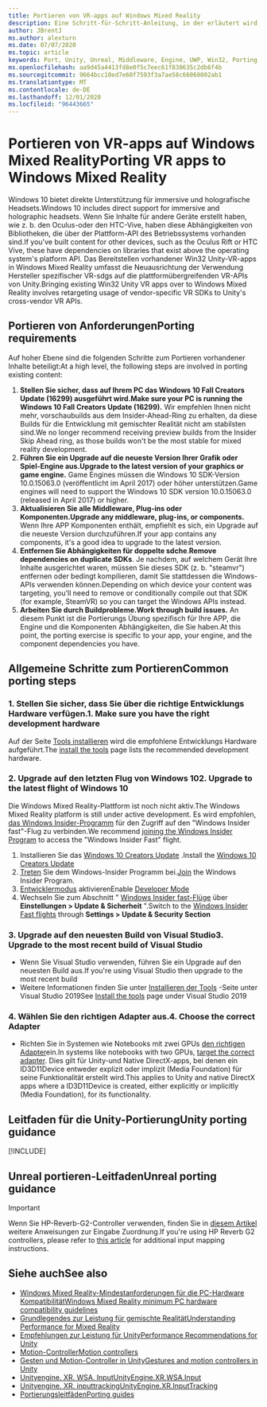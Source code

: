 ```yaml
---
title: Portieren von VR-apps auf Windows Mixed Reality
description: Eine Schritt-für-Schritt-Anleitung, in der erläutert wird, wie Sie eine vorhandene immersive Anwendung in Windows Mixed Reality portieren.
author: JBrentJ
ms.author: alexturn
ms.date: 07/07/2020
ms.topic: article
keywords: Port, Unity, Unreal, Middleware, Engine, UWP, Win32, Porting, hololens 1. gen, Mixed Reality-Headset, Windows Mixed Reality-Headset, Migration, Windows 10, Eingabe Zuordnung,
ms.openlocfilehash: aa9d45a4413fd8e0f5c7eec61f830635c2db6f4b
ms.sourcegitcommit: 9664bcc10ed7e60f7593f3a7ae58c66060802ab1
ms.translationtype: MT
ms.contentlocale: de-DE
ms.lasthandoff: 12/01/2020
ms.locfileid: "96443665"
---
```

# <a name="porting-vr-apps-to-windows-mixed-reality"></a><span data-ttu-id="6064b-104">Portieren von VR-apps auf Windows Mixed Reality</span><span class="sxs-lookup"><span data-stu-id="6064b-104">Porting VR apps to Windows Mixed Reality</span></span>

<span data-ttu-id="6064b-105">Windows 10 bietet direkte Unterstützung für immersive und holografische Headsets.</span><span class="sxs-lookup"><span data-stu-id="6064b-105">Windows 10 includes direct support for immersive and holographic headsets.</span></span> <span data-ttu-id="6064b-106">Wenn Sie Inhalte für andere Geräte erstellt haben, wie z. b. den Oculus-oder den HTC-Vive, haben diese Abhängigkeiten von Bibliotheken, die über der Plattform-API des Betriebssystems vorhanden sind.</span><span class="sxs-lookup"><span data-stu-id="6064b-106">If you've built content for other devices, such as the Oculus Rift or HTC Vive, these have dependencies on libraries that exist above the operating system's platform API.</span></span> <span data-ttu-id="6064b-107">Das Bereitstellen vorhandener Win32 Unity-VR-apps in Windows Mixed Reality umfasst die Neuausrichtung der Verwendung Hersteller spezifischer VR-sdgs auf die plattformübergreifenden VR-APIs von Unity.</span><span class="sxs-lookup"><span data-stu-id="6064b-107">Bringing existing Win32 Unity VR apps over to Windows Mixed Reality involves retargeting usage of vendor-specific VR SDKs to Unity's cross-vendor VR APIs.</span></span>

## <a name="porting-requirements"></a><span data-ttu-id="6064b-108">Portieren von Anforderungen</span><span class="sxs-lookup"><span data-stu-id="6064b-108">Porting requirements</span></span>

<span data-ttu-id="6064b-109">Auf hoher Ebene sind die folgenden Schritte zum Portieren vorhandener Inhalte beteiligt:</span><span class="sxs-lookup"><span data-stu-id="6064b-109">At a high level, the following steps are involved in porting existing content:</span></span>
1. <span data-ttu-id="6064b-110">**Stellen Sie sicher, dass auf Ihrem PC das Windows 10 Fall Creators Update (16299) ausgeführt wird.**</span><span class="sxs-lookup"><span data-stu-id="6064b-110">**Make sure your PC is running the Windows 10 Fall Creators Update (16299).**</span></span> <span data-ttu-id="6064b-111">Wir empfehlen Ihnen nicht mehr, vorschaubuilds aus dem Insider-Ahead-Ring zu erhalten, da diese Builds für die Entwicklung mit gemischter Realität nicht am stabilsten sind.</span><span class="sxs-lookup"><span data-stu-id="6064b-111">We no longer recommend receiving preview builds from the Insider Skip Ahead ring, as those builds won't be the most stable for mixed reality development.</span></span>
2. <span data-ttu-id="6064b-112">**Führen Sie ein Upgrade auf die neueste Version Ihrer Grafik oder Spiel-Engine aus.**</span><span class="sxs-lookup"><span data-stu-id="6064b-112">**Upgrade to the latest version of your graphics or game engine.**</span></span> <span data-ttu-id="6064b-113">Game Engines müssen die Windows 10 SDK-Version 10.0.15063.0 (veröffentlicht im April 2017) oder höher unterstützen.</span><span class="sxs-lookup"><span data-stu-id="6064b-113">Game engines will need to support the Windows 10 SDK version 10.0.15063.0 (released in April 2017) or higher.</span></span>
3. <span data-ttu-id="6064b-114">**Aktualisieren Sie alle Middleware, Plug-ins oder Komponenten.**</span><span class="sxs-lookup"><span data-stu-id="6064b-114">**Upgrade any middleware, plug-ins, or components.**</span></span> <span data-ttu-id="6064b-115">Wenn Ihre APP Komponenten enthält, empfiehlt es sich, ein Upgrade auf die neueste Version durchzuführen.</span><span class="sxs-lookup"><span data-stu-id="6064b-115">If your app contains any components, it's a good idea to upgrade to the latest version.</span></span>
4. <span data-ttu-id="6064b-116">**Entfernen Sie Abhängigkeiten für doppelte sdche**.</span><span class="sxs-lookup"><span data-stu-id="6064b-116">**Remove dependencies on duplicate SDKs**.</span></span> <span data-ttu-id="6064b-117">Je nachdem, auf welchem Gerät Ihre Inhalte ausgerichtet waren, müssen Sie dieses SDK (z. b. "steamvr") entfernen oder bedingt kompilieren, damit Sie stattdessen die Windows-APIs verwenden können.</span><span class="sxs-lookup"><span data-stu-id="6064b-117">Depending on which device your content was targeting, you'll need to remove or conditionally compile out that SDK (for example, SteamVR) so you can target the Windows APIs instead.</span></span>
5. <span data-ttu-id="6064b-118">**Arbeiten Sie durch Buildprobleme.**</span><span class="sxs-lookup"><span data-stu-id="6064b-118">**Work through build issues.**</span></span> <span data-ttu-id="6064b-119">An diesem Punkt ist die Portierungs Übung spezifisch für Ihre APP, die Engine und die Komponenten Abhängigkeiten, die Sie haben.</span><span class="sxs-lookup"><span data-stu-id="6064b-119">At this point, the porting exercise is specific to your app, your engine, and the component dependencies you have.</span></span>

## <a name="common-porting-steps"></a><span data-ttu-id="6064b-120">Allgemeine Schritte zum Portieren</span><span class="sxs-lookup"><span data-stu-id="6064b-120">Common porting steps</span></span>

### <a name="1-make-sure-you-have-the-right-development-hardware"></a><span data-ttu-id="6064b-121">1. Stellen Sie sicher, dass Sie über die richtige Entwicklungs Hardware verfügen.</span><span class="sxs-lookup"><span data-stu-id="6064b-121">1. Make sure you have the right development hardware</span></span>

<span data-ttu-id="6064b-122">Auf der Seite [Tools installieren](../install-the-tools.md#immersive-vr-headset-requirements) wird die empfohlene Entwicklungs Hardware aufgeführt.</span><span class="sxs-lookup"><span data-stu-id="6064b-122">The [install the tools](../install-the-tools.md#immersive-vr-headset-requirements) page lists the recommended development hardware.</span></span>

### <a name="2-upgrade-to-the-latest-flight-of-windows-10"></a><span data-ttu-id="6064b-123">2. Upgrade auf den letzten Flug von Windows 10</span><span class="sxs-lookup"><span data-stu-id="6064b-123">2. Upgrade to the latest flight of Windows 10</span></span>

<span data-ttu-id="6064b-124">Die Windows Mixed Reality-Plattform ist noch nicht aktiv.</span><span class="sxs-lookup"><span data-stu-id="6064b-124">The Windows Mixed Reality platform is still under active development.</span></span> <span data-ttu-id="6064b-125">Es wird empfohlen, [das Windows Insider-Programm](https://insider.windows.com/) für den Zugriff auf den "Windows Insider fast"-Flug zu verbinden.</span><span class="sxs-lookup"><span data-stu-id="6064b-125">We recommend [joining the Windows Insider Program](https://insider.windows.com/) to access the "Windows Insider Fast" flight.</span></span>
1. <span data-ttu-id="6064b-126">Installieren Sie das [Windows 10 Creators Update](https://www.microsoft.com/software-download/windows10) .</span><span class="sxs-lookup"><span data-stu-id="6064b-126">Install the [Windows 10 Creators Update](https://www.microsoft.com/software-download/windows10)</span></span>
2. <span data-ttu-id="6064b-127">[Treten](https://insider.windows.com/) Sie dem Windows-Insider Programm bei.</span><span class="sxs-lookup"><span data-stu-id="6064b-127">[Join](https://insider.windows.com/) the Windows Insider Program.</span></span>
3. <span data-ttu-id="6064b-128">[Entwicklermodus](https://docs.microsoft.com/windows/uwp/get-started/enable-your-device-for-development) aktivieren</span><span class="sxs-lookup"><span data-stu-id="6064b-128">Enable [Developer Mode](https://docs.microsoft.com/windows/uwp/get-started/enable-your-device-for-development)</span></span>
4. <span data-ttu-id="6064b-129">Wechseln Sie zum Abschnitt " [Windows Insider fast-Flüge](https://blogs.technet.microsoft.com/uktechnet/2016/07/01/joining-insider-preview) über **Einstellungen > Update & Sicherheit** ".</span><span class="sxs-lookup"><span data-stu-id="6064b-129">Switch to the [Windows Insider Fast flights](https://blogs.technet.microsoft.com/uktechnet/2016/07/01/joining-insider-preview) through **Settings > Update & Security Section**</span></span>

### <a name="3-upgrade-to-the-most-recent-build-of-visual-studio"></a><span data-ttu-id="6064b-130">3. Upgrade auf den neuesten Build von Visual Studio</span><span class="sxs-lookup"><span data-stu-id="6064b-130">3. Upgrade to the most recent build of Visual Studio</span></span>
* <span data-ttu-id="6064b-131">Wenn Sie Visual Studio verwenden, führen Sie ein Upgrade auf den neuesten Build aus.</span><span class="sxs-lookup"><span data-stu-id="6064b-131">If you're using Visual Studio then upgrade to the most recent build</span></span>
* <span data-ttu-id="6064b-132">Weitere Informationen finden Sie unter [Installieren der Tools](../install-the-tools.md#installation-checklist) -Seite unter Visual Studio 2019</span><span class="sxs-lookup"><span data-stu-id="6064b-132">See [Install the tools](../install-the-tools.md#installation-checklist) page under Visual Studio 2019</span></span>

### <a name="4-choose-the-correct-adapter"></a><span data-ttu-id="6064b-133">4. Wählen Sie den richtigen Adapter aus.</span><span class="sxs-lookup"><span data-stu-id="6064b-133">4. Choose the correct Adapter</span></span>
* <span data-ttu-id="6064b-134">Richten Sie in Systemen wie Notebooks mit zwei GPUs [den richtigen Adapter](../native/rendering-in-directx.md#hybrid-graphics-pcs-and-mixed-reality-applications)ein.</span><span class="sxs-lookup"><span data-stu-id="6064b-134">In systems like notebooks with two GPUs, [target the correct adapter](../native/rendering-in-directx.md#hybrid-graphics-pcs-and-mixed-reality-applications).</span></span> <span data-ttu-id="6064b-135">Dies gilt für Unity-und Native DirectX-apps, bei denen ein ID3D11Device entweder explizit oder implizit (Media Foundation) für seine Funktionalität erstellt wird.</span><span class="sxs-lookup"><span data-stu-id="6064b-135">This applies to Unity and native DirectX apps where a ID3D11Device is created, either explicitly or implicitly (Media Foundation), for its functionality.</span></span>

## <a name="unity-porting-guidance"></a><span data-ttu-id="6064b-136">Leitfaden für die Unity-Portierung</span><span class="sxs-lookup"><span data-stu-id="6064b-136">Unity porting guidance</span></span>

[!INCLUDE[](includes/unity-porting-guidance.md)]

## <a name="unreal-porting-guidance"></a><span data-ttu-id="6064b-137">Unreal portieren-Leitfaden</span><span class="sxs-lookup"><span data-stu-id="6064b-137">Unreal porting guidance</span></span>

> [!IMPORTANT]
> <span data-ttu-id="6064b-138">Wenn Sie HP-Reverb-G2-Controller verwenden, finden Sie in [diesem Artikel](../unreal/unreal-reverb-g2-controllers.md) weitere Anweisungen zur Eingabe Zuordnung.</span><span class="sxs-lookup"><span data-stu-id="6064b-138">If you're using HP Reverb G2 controllers, please refer to [this article](../unreal/unreal-reverb-g2-controllers.md) for additional input mapping instructions.</span></span>

## <a name="see-also"></a><span data-ttu-id="6064b-139">Siehe auch</span><span class="sxs-lookup"><span data-stu-id="6064b-139">See also</span></span>
* [<span data-ttu-id="6064b-140">Windows Mixed Reality-Mindestanforderungen für die PC-Hardware Kompatibilität</span><span class="sxs-lookup"><span data-stu-id="6064b-140">Windows Mixed Reality minimum PC hardware compatibility guidelines</span></span>](https://docs.microsoft.com/windows/mixed-reality/enthusiast-guide/windows-mixed-reality-minimum-pc-hardware-compatibility-guidelines)
* [<span data-ttu-id="6064b-141">Grundlegendes zur Leistung für gemischte Realität</span><span class="sxs-lookup"><span data-stu-id="6064b-141">Understanding Performance for Mixed Reality</span></span>](../platform-capabilities-and-apis/understanding-performance-for-mixed-reality.md)
* [<span data-ttu-id="6064b-142">Empfehlungen zur Leistung für Unity</span><span class="sxs-lookup"><span data-stu-id="6064b-142">Performance Recommendations for Unity</span></span>](../unity/performance-recommendations-for-unity.md)
* [<span data-ttu-id="6064b-143">Motion-Controller</span><span class="sxs-lookup"><span data-stu-id="6064b-143">Motion controllers</span></span>](../../design/motion-controllers.md)
* [<span data-ttu-id="6064b-144">Gesten und Motion-Controller in Unity</span><span class="sxs-lookup"><span data-stu-id="6064b-144">Gestures and motion controllers in Unity</span></span>](../unity/gestures-and-motion-controllers-in-unity.md)
* [<span data-ttu-id="6064b-145">Unityengine. XR. WSA. Input</span><span class="sxs-lookup"><span data-stu-id="6064b-145">UnityEngine.XR.WSA.Input</span></span>](https://docs.unity3d.com/ScriptReference/XR.WSA.Input.InteractionManager.html)
* [<span data-ttu-id="6064b-146">Unityengine. XR. inputtracking</span><span class="sxs-lookup"><span data-stu-id="6064b-146">UnityEngine.XR.InputTracking</span></span>](https://docs.unity3d.com/ScriptReference/XR.InputTracking.html)
* [<span data-ttu-id="6064b-147">Portierungsleitfäden</span><span class="sxs-lookup"><span data-stu-id="6064b-147">Porting guides</span></span>](porting-guides.md)